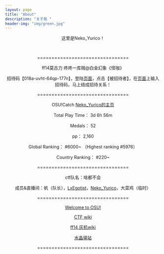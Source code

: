 ```yaml
---
layout: page
title: "About"
description: "关于我 " 
header-img: "img/green.jpg"
---
```


<p style="text-align: center;">这里是Neko_Yurico！</p>
<p style="text-align: center;">&nbsp;&nbsp;</p>
<p style="text-align: center;">================================</p>
<p style="text-align: center;">ff14莫古力 咚咚一库贼@白金幻象《怪咖》</p>
<p style="text-align: center;">招待码【018a-uvht-64qp-177n】，登陆<a title="ff14 萌新招待" href="https://actff1.web.sdo.com/20190315Zhaodai/index.html#/index" target="_blank" rel="noopener noreferrer">页面</a>，点击【被招待者】，在<a title="ff14 萌新招待" href="https://actff1.web.sdo.com/20190315Zhaodai/index.html#/index" target="_blank" rel="noopener noreferrer">页面</a>上输入招待码，马上结成招待关系！</p>
<p style="text-align: center;">================================</p>
<p style="text-align: center;">OSU!Catch&nbsp;<a href="https://osu.ppy.sh/users/7873359" target="_blank" rel="noopener noreferrer">Neko_Yurico的主页</a></p>
<p style="text-align: center;">Total Play Time：&nbsp;3d 6h 56m</p>
<p style="text-align: center;">Medals： 52</p>
<p style="text-align: center;">pp： 2,160</p>
<p style="text-align: center;">Global Ranking： #6000~ （Highest ranking #5976）</p>
<p style="text-align: center;">Country Ranking： #220~</p>
<p style="text-align: center;">================================</p>
<p style="text-align: center;">ctf队名：啥都不会</p>
<p style="text-align: center;">成员&直播间：帆（队长），<a title="LxEgotist的直播间" href="https://live.bilibili.com/300832" target="_blank" rel="noopener noreferrer">LxEgotist</a>，<a title="貓耳ゆりこ的直播间" href="https://live.bilibili.com/29241" target="_blank" rel="noopener noreferrer">Neko_Yurico</a>，大菜鸡（临时）</p>
<p style="text-align: center;">================================</p>
<p style="text-align: center;"><a title="欢迎 &middot; 知识库 | osu!" href="https://osu.ppy.sh/wiki/zh/Welcome" target="_blank" rel="noopener noreferrer">Welcome to OSU!</a></p>
<p style="text-align: center;"><a title="CTF Wiki" href="https://wiki.x10sec.org/" target="_blank" rel="noopener noreferrer">CTF wiki</a></p>
<p style="text-align: center;"><a title="最终幻想XIV中文维基 - 灰机wiki" href="https://ff14.huijiwiki.com/wiki/%E9%A6%96%E9%A1%B5" target="_blank" rel="noopener noreferrer">ff14 灰机wiki</a></p>
<p style="text-align: center;"><a title="水晶驿站 - 光之秃头网址导航" href="http://riesa.gitee.io/crystal/" target="_blank" rel="noopener noreferrer">水晶驿站</a></p>
<div class="profile-detail__top-left-item">
<div class="value-display value-display--pp">
<div class="value-display__label" style="text-align: center;">================================</div>
</div>
</div>


